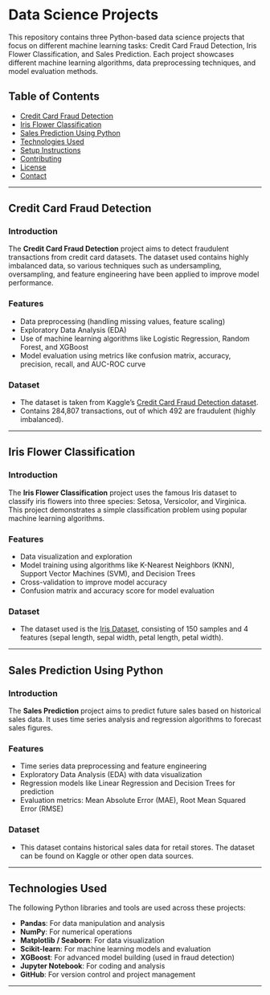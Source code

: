 # Data Science Projects

This repository contains three Python-based data science projects that focus on different machine learning tasks: Credit Card Fraud Detection, Iris Flower Classification, and Sales Prediction. Each project showcases different machine learning algorithms, data preprocessing techniques, and model evaluation methods.

## Table of Contents
- [Credit Card Fraud Detection](#credit-card-fraud-detection)
- [Iris Flower Classification](#iris-flower-classification)
- [Sales Prediction Using Python](#sales-prediction-using-python)
- [Technologies Used](#technologies-used)
- [Setup Instructions](#setup-instructions)
- [Contributing](#contributing)
- [License](#license)
- [Contact](#contact)

---

## Credit Card Fraud Detection

### Introduction
The **Credit Card Fraud Detection** project aims to detect fraudulent transactions from credit card datasets. The dataset used contains highly imbalanced data, so various techniques such as undersampling, oversampling, and feature engineering have been applied to improve model performance.

### Features
- Data preprocessing (handling missing values, feature scaling)
- Exploratory Data Analysis (EDA)
- Use of machine learning algorithms like Logistic Regression, Random Forest, and XGBoost
- Model evaluation using metrics like confusion matrix, accuracy, precision, recall, and AUC-ROC curve

### Dataset
- The dataset is taken from Kaggle’s [Credit Card Fraud Detection dataset](https://www.kaggle.com/mlg-ulb/creditcardfraud).
- Contains 284,807 transactions, out of which 492 are fraudulent (highly imbalanced).

---

## Iris Flower Classification

### Introduction
The **Iris Flower Classification** project uses the famous Iris dataset to classify iris flowers into three species: Setosa, Versicolor, and Virginica. This project demonstrates a simple classification problem using popular machine learning algorithms.

### Features
- Data visualization and exploration
- Model training using algorithms like K-Nearest Neighbors (KNN), Support Vector Machines (SVM), and Decision Trees
- Cross-validation to improve model accuracy
- Confusion matrix and accuracy score for model evaluation

### Dataset
- The dataset used is the [Iris Dataset](https://archive.ics.uci.edu/ml/datasets/iris), consisting of 150 samples and 4 features (sepal length, sepal width, petal length, petal width).

---

## Sales Prediction Using Python

### Introduction
The **Sales Prediction** project aims to predict future sales based on historical sales data. It uses time series analysis and regression algorithms to forecast sales figures.

### Features
- Time series data preprocessing and feature engineering
- Exploratory Data Analysis (EDA) with data visualization
- Regression models like Linear Regression and Decision Trees for prediction
- Evaluation metrics: Mean Absolute Error (MAE), Root Mean Squared Error (RMSE)

### Dataset
- This dataset contains historical sales data for retail stores. The dataset can be found on Kaggle or other open data sources.

---

## Technologies Used

The following Python libraries and tools are used across these projects:
- **Pandas**: For data manipulation and analysis
- **NumPy**: For numerical operations
- **Matplotlib / Seaborn**: For data visualization
- **Scikit-learn**: For machine learning models and evaluation
- **XGBoost**: For advanced model building (used in fraud detection)
- **Jupyter Notebook**: For coding and analysis
- **GitHub**: For version control and project management

---



